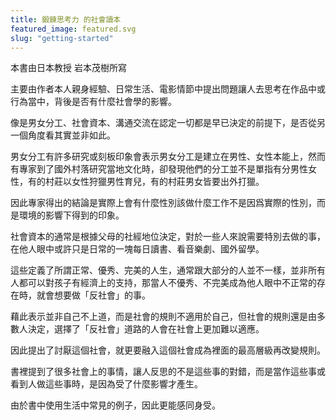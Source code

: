 ```yaml
---
title: 鍛鍊思考力 的社會讀本
featured_image: featured.svg
slug: "getting-started"
---
```


本書由日本教授 岩本茂樹所寫

主要由作者本人親身經驗、日常生活、電影情節中提出問題讓人去思考在作品中或行為當中，背後是否有什麼社會學的影響。

像是男女分工、社會資本、溝通交流在認定一切都是早已決定的前提下，是否從另一個角度看其實並非如此。

男女分工有許多研究或刻板印象會表示男女分工是建立在男性、女性本能上，然而有專家到了國外村落研究當地文化時，卻發現他們的分工並不是單指有分男性女性，有的村莊以女性狩獵男性育兒，有的村莊男女皆要出外打獵。

因此專家得出的結論是實際上會有什麼性別該做什麼工作不是因爲實際的性別，而是環境的影響下得到的印象。

社會資本的通常是根據父母的社經地位決定，對於一些人來說需要特別去做的事，在他人眼中或許只是日常的一塊每日讀書、看音樂劇、國外留學。

這些定義了所謂正常、優秀、完美的人生，通常跟大部分的人並不一樣，並非所有人都可以對孩子有經濟上的支持，那當人不優秀、不完美成為他人眼中不正常的存在時，就會想要做「反社會」的事。

藉此表示並非自己不上道，而是社會的規則不適用於自己，但社會的規則還是由多數人決定，選擇了「反社會」道路的人會在社會上更加難以適應。

因此提出了討厭這個社會，就更要融入這個社會成為裡面的最高層級再改變規則。

書裡提到了很多社會上的事情，讓人反思的不是這些事的對錯，而是當作這些事或看到人做這些事時，是因為受了什麼影響才產生。

由於書中使用生活中常見的例子，因此更能感同身受。

